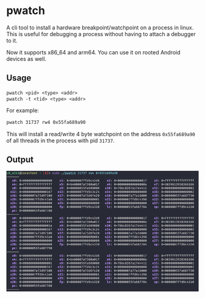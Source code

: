 # pwatch

A cli tool to install a hardware breakpoint/watchpoint on a process in linux. This is useful for debugging a process without having to attach a debugger to it.

Now it supports x86_64 and arm64. You can use it on rooted Android devices as well.

## Usage

```
pwatch <pid> <type> <addr>
pwatch -t <tid> <type> <addr>
```
For example:
```bash
pwatch 31737 rw4 0x55fa689a90
```
This will install a read/write 4 byte watchpoint on the address `0x55fa689a90` of all threads in the process with pid `31737`.

## Output

![output](img/output.png)